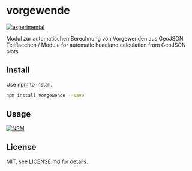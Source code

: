 # vorgewende

[![experimental](http://badges.github.io/stability-badges/dist/experimental.svg)](http://github.com/badges/stability-badges)

Modul zur automatischen Berechnung von Vorgewenden aus GeoJSON Teilflaechen / Module for automatic headland calculation from GeoJSON plots

## Install

Use [npm](https://npmjs.com/) to install.

```sh
npm install vorgewende --save
```

## Usage

[![NPM](https://nodei.co/npm/vorgewende.png)](https://www.npmjs.com/package/vorgewende)

## License

MIT, see [LICENSE.md](http://github.com/Toffi-123/vorgewende/blob/master/LICENSE.md) for details.
